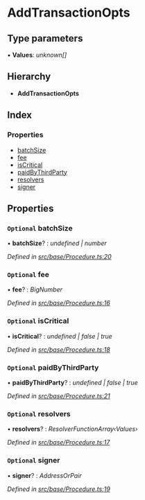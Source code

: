 # AddTransactionOpts

## Type parameters

▪ **Values**: _unknown\[\]_

## Hierarchy

* **AddTransactionOpts**

## Index

### Properties

* [batchSize](addtransactionopts.md#optional-batchsize)
* [fee](addtransactionopts.md#optional-fee)
* [isCritical](addtransactionopts.md#optional-iscritical)
* [paidByThirdParty](addtransactionopts.md#optional-paidbythirdparty)
* [resolvers](addtransactionopts.md#optional-resolvers)
* [signer](addtransactionopts.md#optional-signer)

## Properties

### `Optional` batchSize

• **batchSize**? : _undefined \| number_

_Defined in_ [_src/base/Procedure.ts:20_](https://github.com/PolymathNetwork/polymesh-sdk/blob/5b409784/src/base/Procedure.ts#L20)

### `Optional` fee

• **fee**? : _BigNumber_

_Defined in_ [_src/base/Procedure.ts:16_](https://github.com/PolymathNetwork/polymesh-sdk/blob/5b409784/src/base/Procedure.ts#L16)

### `Optional` isCritical

• **isCritical**? : _undefined \| false \| true_

_Defined in_ [_src/base/Procedure.ts:18_](https://github.com/PolymathNetwork/polymesh-sdk/blob/5b409784/src/base/Procedure.ts#L18)

### `Optional` paidByThirdParty

• **paidByThirdParty**? : _undefined \| false \| true_

_Defined in_ [_src/base/Procedure.ts:21_](https://github.com/PolymathNetwork/polymesh-sdk/blob/5b409784/src/base/Procedure.ts#L21)

### `Optional` resolvers

• **resolvers**? : _ResolverFunctionArray‹Values›_

_Defined in_ [_src/base/Procedure.ts:17_](https://github.com/PolymathNetwork/polymesh-sdk/blob/5b409784/src/base/Procedure.ts#L17)

### `Optional` signer

• **signer**? : _AddressOrPair_

_Defined in_ [_src/base/Procedure.ts:19_](https://github.com/PolymathNetwork/polymesh-sdk/blob/5b409784/src/base/Procedure.ts#L19)

